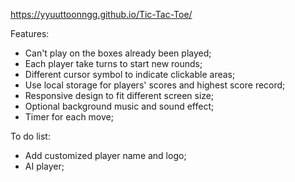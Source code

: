 https://yyuuttoonngg.github.io/Tic-Tac-Toe/

Features:
- Can't play on the boxes already been played;
- Each player take turns to start new rounds;
- Different cursor symbol to indicate clickable areas;
- Use local storage for players' scores and highest score record;
- Responsive design to fit different screen size;
- Optional background music and sound effect;
- Timer for each move;



To do list:
- Add customized player name and logo;
- AI player;